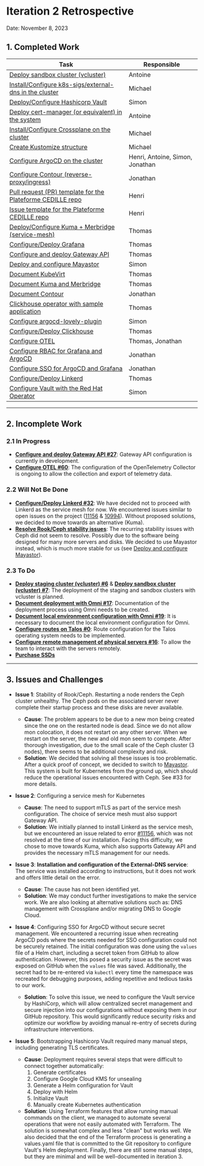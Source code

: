 # Iteration 2 Retrospective

Date: November 8, 2023

## 1. Completed Work

| Task | Responsible |
| ----------------------------------------------------------------------------------------------------------------------------------------------- | ------------------------------- |
| [Deploy sandbox cluster (vcluster)](https://github.com/ClubCedille/Plateforme-Cedille/issues/7) | Antoine |
| [Install/Configure k8s-sigs/external-dns in the cluster](https://github.com/ClubCedille/Plateforme-Cedille/issues/35) | Michael |
| [Deploy/Configure Hashicorp Vault](https://github.com/ClubCedille/Plateforme-Cedille/issues/14) | Simon |
| [Deploy cert-manager (or equivalent) in the system](https://github.com/ClubCedille/Plateforme-Cedille/issues/26) | Antoine |
| [Install/Configure Crossplane on the cluster](https://github.com/ClubCedille/Plateforme-Cedille/issues/31) | Michael |
| [Create Kustomize structure](https://github.com/ClubCedille/Plateforme-Cedille/issues/25) | Michael |
| [Configure ArgoCD on the cluster](https://github.com/ClubCedille/Plateforme-Cedille/issues/5) | Henri, Antoine, Simon, Jonathan |
| [Configure Contour (reverse-proxy/ingress)](https://github.com/ClubCedille/Plateforme-Cedille/issues/11) | Jonathan |
| [Pull request (PR) template for the Plateforme CEDILLE repo](https://github.com/orgs/ClubCedille/projects/3/views/5?pane=issue&itemId=41043072) | Henri |
| [Issue template for the Plateforme CEDILLE repo](https://github.com/orgs/ClubCedille/projects/3/views/5?pane=issue&itemId=41043078) | Henri |
| [Deploy/Configure Kuma + Merbridge (service-mesh)](https://github.com/ClubCedille/Plateforme-Cedille/issues/20) | Thomas |
| [Configure/Deploy Grafana](https://github.com/ClubCedille/Plateforme-Cedille/issues/21) | Thomas |
| [Configure and deploy Gateway API](https://github.com/ClubCedille/Plateforme-Cedille/issues/27) | Thomas |
| [Deploy and configure Mayastor](https://github.com/ClubCedille/Plateforme-Cedille/issues/33) | Simon |
| [Document KubeVirt](https://github.com/ClubCedille/Plateforme-Cedille/issues/28) | Thomas |
| [Document Kuma and Merbridge](https://github.com/ClubCedille/Plateforme-Cedille/issues/29) | Thomas |
| [Document Contour](https://github.com/ClubCedille/Plateforme-Cedille/issues/30) | Jonathan |
| [Clickhouse operator with sample application](https://github.com/ClubCedille/Plateforme-Cedille/issues/37) | Thomas |
| [Configure argocd-lovely-plugin](https://github.com/ClubCedille/Plateforme-Cedille/issues/42) | Simon |
| [Configure/Deploy Clickhouse](https://github.com/ClubCedille/Plateforme-Cedille/issues/58) | Thomas |
| [Configure OTEL](https://github.com/ClubCedille/Plateforme-Cedille/issues/60) | Thomas, Jonathan |
| [Configure RBAC for Grafana and ArgoCD](https://github.com/ClubCedille/Plateforme-Cedille/issues/61) | Jonathan |
| [Configure SSO for ArgoCD and Grafana](https://github.com/ClubCedille/Plateforme-Cedille/issues/62) | Jonathan |
| [Configure/Deploy Linkerd](https://github.com/ClubCedille/Plateforme-Cedille/issues/32) | Thomas |
| [Configure Vault with the Red Hat Operator](https://github.com/ClubCedille/Plateforme-Cedille/issues/65) | Simon |

---

## 2. Incomplete Work

### 2.1 In Progress

- **[Configure and deploy Gateway API
  #27](https://github.com/ClubCedille/Plateforme-Cedille/issues/27)**: Gateway
  API configuration is currently in development.
- **[Configure OTEL
  #60](https://github.com/ClubCedille/Plateforme-Cedille/issues/60)**: The
  configuration of the OpenTelemetry Collector is ongoing to allow the
  collection and export of telemetry data.

### 2.2 Will Not Be Done

- **[Configure/Deploy Linkerd
  #32](https://github.com/ClubCedille/Plateforme-Cedille/issues/32)**: We have
  decided not to proceed with Linkerd as the service mesh for now. We
  encountered issues similar to open issues on the project
  ([11156](https://github.com/linkerd/linkerd2/issues/11156) &
  [10994](https://github.com/linkerd/linkerd2/issues/10994)). Without proposed
  solutions, we decided to move towards an alternative (Kuma).
- **[Resolve Rook/Ceph stability
  issues](https://github.com/ClubCedille/Plateforme-Cedille/issues/34)**: The
  recurring stability issues with Ceph did not seem to resolve. Possibly due to
  the software being designed for many more servers and disks. We decided to use
  Mayastor instead, which is much more stable for us (see [Deploy and configure
  Mayastor](https://github.com/ClubCedille/Plateforme-Cedille/issues/33)).

### 2.3 To Do

- **[Deploy staging cluster (vcluster)
  #6](https://github.com/ClubCedille/Plateforme-Cedille/issues/6)** & **[Deploy
  sandbox cluster (vcluster)
  #7](https://github.com/ClubCedille/Plateforme-Cedille/issues/7)**: The
  deployment of the staging and sandbox clusters with vcluster is planned.
- **[Document deployment with Omni
  #17](https://github.com/ClubCedille/Plateforme-Cedille/issues/17)**:
  Documentation of the deployment process using Omni needs to be created.
- **[Document local environment configuration with Omni
  #19](https://github.com/ClubCedille/Plateforme-Cedille/issues/19)**: It is
  necessary to document the local environment configuration for Omni.
- **[Configure routes on Talos
  #0](https://github.com/orgs/ClubCedille/projects/3/views/5?pane=issue&itemId=41582552)**:
  Route configuration for the Talos operating system needs to be implemented.
- **[Configure remote management of physical servers
  #16](https://github.com/ClubCedille/Plateforme-Cedille/issues/16)**: To allow
  the team to interact with the servers remotely.
- **[Purchase
  SSDs](https://github.com/ClubCedille/Plateforme-Cedille/issues/9)**

---

## 3. Issues and Challenges

- **Issue 1**: Stability of Rook/Ceph. Restarting a node renders the Ceph
  cluster unhealthy. The Ceph pods on the associated server never complete their
  startup process and these disks are never available.
  - **Cause**: The problem appears to be due to a new mon being created since
    the one on the restarted node is dead. Since we do not allow mon colocation,
    it does not restart on any other server. When we restart on the server, the
    new and old mon seem to compete. After thorough investigation, due to the
    small scale of the Ceph cluster (3 nodes), there seems to be additional
    complexity and risk.
  - **Solution**: We decided that solving all these issues is too problematic.
    After a quick proof of concept, we decided to switch to
    [Mayastor](https://openebs.io/docs/concepts/mayastor). This system is built
    for Kubernetes from the ground up, which should reduce the operational
    issues encountered with Ceph. See #33 for more details.

- **Issue 2**: Configuring a service mesh for Kubernetes
  - **Cause**: The need to support mTLS as part of the service mesh
    configuration. The choice of service mesh must also support Gateway API.
  - **Solution**: We initially planned to install Linkerd as the service mesh,
    but we encountered an issue related to error
    [#11156](https://github.com/linkerd/linkerd2/issues/11156), which was not
    resolved at the time of our installation. Facing this difficulty, we chose
    to move towards Kuma, which also supports Gateway API and provides the
    necessary mTLS management for our needs.

- **Issue 3**: **Installation and configuration of the External-DNS service**:
  The service was installed according to instructions, but it does not work and
  offers little detail on the error.
  - **Cause**: The cause has not been identified yet.
  - **Solution**: We may conduct further investigations to make the service
    work. We are also looking at alternative solutions such as: DNS management
    with Crossplane and/or migrating DNS to Google Cloud.

- **Issue 4**: Configuring SSO for ArgoCD without secure secret management. We
  encountered a recurring issue when recreating ArgoCD pods where the secrets
  needed for SSO configuration could not be securely retained. The initial
  configuration was done using the `values` file of a Helm chart, including a
  secret token from GitHub to allow authentication. However, this posed a
  security issue as the secret was exposed on GitHub when the `values` file was
  saved. Additionally, the secret had to be re-entered via `kubectl` every time
  the namespace was recreated for debugging purposes, adding repetitive and
  tedious tasks to our work.
  - **Solution**: To solve this issue, we need to configure the Vault service by
    HashiCorp, which will allow centralized secret management and secure
    injection into our configurations without exposing them in our GitHub
    repository. This would significantly reduce security risks and optimize our
    workflow by avoiding manual re-entry of secrets during infrastructure
    interventions.

- **Issue 5**: Bootstrapping Hashicorp Vault required many manual steps,
  including generating TLS certificates.
  - **Cause**: Deployment requires several steps that were difficult to connect
    together automatically:
    1. Generate certificates
    2. Configure Google Cloud KMS for unsealing
    3. Generate a Helm configuration for Vault
    4. Deploy with Helm
    5. Initialize Vault
    6. Manually create Kubernetes authentication
  - **Solution**: Using Terraform features that allow running manual commands on
    the client, we managed to automate several operations that were not easily
    automated with Terraform. The solution is somewhat complex and less "clean"
    but works well. We also decided that the end of the Terraform process is
    generating a values.yaml file that is committed to the Git repository to
    configure Vault's Helm deployment. Finally, there are still some manual
    steps, but they are minimal and will be well-documented in iteration 3.
